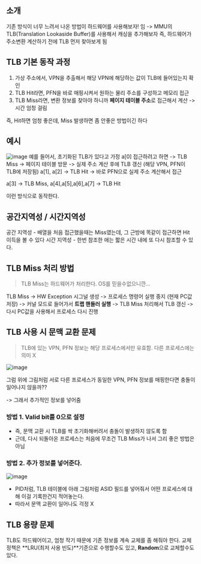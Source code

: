 ## 소개
기존 방식이 너무 느려서 나온 방법이 하드웨어를 사용해보자! 임
-> MMU의 TLB(Translation Lookaside Buffer)를 사용해서 캐싱을 추가해보자
즉, 하드웨어가 주소변환 계산하기 전에 TLB 먼저 찾아보게 됨

## TLB 기본 동작 과정
1. 가상 주소에서, VPN을 추출해서 해당 VPN에 해당하는 값이 TLB에 들어있는지 확인
2. TLB Hit라면, PFN을 바로 매핑시켜서 원하는 물리 주소를 구성하고 메모리 접근
3. TLB Miss라면, 변환 정보를 찾아야 하니까 **페이지 테이블 주소**로 접근해서 계산 -> 시간 엄청 걸림

즉, Hit하면 엄청 좋은데, Miss 발생하면 좀 안좋은 방법이긴 하다

## 예시

![image](https://github.com/user-attachments/assets/366924a4-60b4-458b-8b87-5d45cbbbf67e)
예를 들어서, 초기화된 TLB가 있다고 가정
a[0] 접근하려고 하면 -> TLB Miss -> 페이지 테이블 방문 -> 실제 주소 계산 후에 TLB 갱신 (해당 VPN, PFN이 TLB에 저장됨)
a[1], a[2] -> TLB Hit -> 바로 PFN으로 실제 주소 계산해서 접근

a[3] -> TLB Miss, a[4],a[5],a[6],a[7] -> TLB Hit

이런 방식으로 동작한다.

## 공간지역성 / 시간지역성
공간 지역성 - 배열을 처음 접근했을때는 Miss였는데, 그 근방에 똑같이 접근하면 Hit 이득을 볼 수 있다
시간 지역성 - 한번 참조한 애는 짧은 시간 내에 또 다시 참조할 수 있다.

## TLB Miss 처리 방법
> TLB Miss는 하드웨어가 처리한다. OS를 믿을수없으니깐...

TLB Miss -> HW Exception 시그널 생성 -> 프로세스 명령어 실행 중지 (현재 PC값 저장) -> 커널 모드로 들어가서 **트랩 핸들러 실행**
-> TLB Miss 처리해서 TLB 갱신 -> 다시 PC값을 사용해서 프로세스 다시 진행

## TLB 사용 시 문맥 교환 문제
> TLB에 있는 VPN, PFN 정보는 해당 프로세스에서만 유효함. 다른 프로세스에는 의미 X

![image](https://github.com/user-attachments/assets/9b1921a3-0f6c-4a15-a402-525f561d6e55)

그럼 위에 그림처럼 서로 다른 프로세스가 동일한 VPN, PFN 정보를 매핑한다면 충돌이 일어나지 않을까??

-> 그래서 추가적인 정보를 넣어줌

### 방법 1. Valid bit를 0으로 설정
- 즉, 문맥 교환 시 TLB를 싹 초기화해버려서 충돌이 발생하지 않도록 함
- 근데, 다시 되돌아온 프로세스는 처음에 무조건 TLB Miss가 나서 그리 좋은 방법은 아님

### 방법 2. 추가 정보를 넣어준다.
![image](https://github.com/user-attachments/assets/a5f42f47-e2ce-4823-916e-be6e45528397)

- PID처럼, TLB 테이블에 아래 그림처럼 ASID 필드를 넣어줘서 어떤 프로세스에 대해 이걸 기록한건지 적어놓는다.
- 따라서 문맥 교환이 일어나도 걱정 X

## TLB 용량 문제

TLB도 하드웨어이고, 엄청 작기 때문에 기존 정보를 계속 교체를 좀 해줘야 한다.
교체 정책은 **LRU(최저 사용 빈도)**기준으로 수행할수도 있고, **Random**으로 교체할수도 있다.
